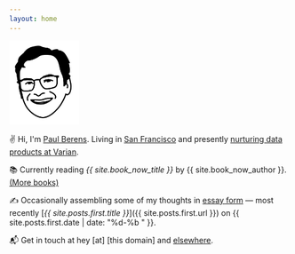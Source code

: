```yaml
---
layout: home
---
```

<img src="/assets/images/pmb.avatar.tr.png" width="25%" height="25%">

✌ Hi, I'm [Paul Berens](/infobox/). Living in [San Francisco](/sf/) and presently [nurturing data products at Varian](/bio/).

📚 Currently reading *{{ site.book_now_title }}* by {{ site.book_now_author }}. [(More books)](/books/)

✍ Occasionally assembling some of my thoughts in [essay form](/blog/) — most recently [*{{ site.posts.first.title }}*]({{ site.posts.first.url }}) on {{ site.posts.first.date | date: "%d-%b " }}.

📬 Get in touch at hey [at] [this domain] and [elsewhere](/contact/).